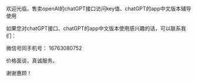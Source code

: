 欢迎光临，售卖openAI的chatGPT接口访问key值、chatGPT的app中文版本辅导使用

如果您对chatGPT接口、chatGPT的app中文版本使用感兴趣的话，可以联系我们：

微信号同手机号： 16763080752

价格面谈，真诚服务。

谢谢惠顾！
